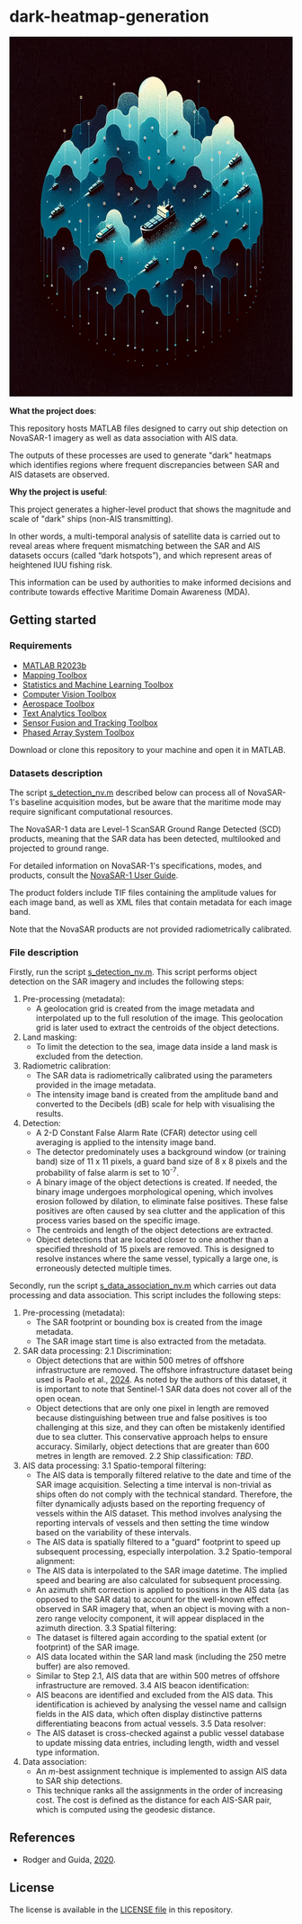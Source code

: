 # dark-heatmap-generation

<img src="/assets/images/summary_figure.webp" height="640"> <!-- ![Summary figure](/assets/images/summary_figure.webp) -->

**What the project does**:

This repository hosts MATLAB files designed to carry out ship detection on NovaSAR-1 imagery as well as data association with AIS data.

The outputs of these processes are used to generate "dark" heatmaps which identifies regions where frequent discrepancies between SAR and AIS datasets are observed.

**Why the project is useful**:

This project generates a higher-level product that shows the magnitude and scale of "dark" ships (non-AIS transmitting).

In other words, a multi-temporal analysis of satellite data is carried out to reveal areas where frequent mismatching between the SAR and AIS datasets occurs (called “dark hotspots”), and which represent areas of heightened IUU fishing risk.

This information can be used by authorities to make informed decisions and contribute towards effective Maritime Domain Awareness (MDA).

## Getting started

### Requirements

- [MATLAB R2023b](https://uk.mathworks.com/help/matlab/release-notes.html)
- [Mapping Toolbox](https://uk.mathworks.com/help/map/release-notes.html) <!-- To visualise the results, the following toolbox is recommended: -->
- [Statistics and Machine Learning Toolbox](https://uk.mathworks.com/help/stats/release-notes.html)
- [Computer Vision Toolbox](https://uk.mathworks.com/help/vision/release-notes.html)
- [Aerospace Toolbox](https://uk.mathworks.com/help/aerotbx/release-notes.html)
- [Text Analytics Toolbox](https://uk.mathworks.com/help/textanalytics/release-notes.html)
- [Sensor Fusion and Tracking Toolbox](https://uk.mathworks.com/help/fusion/release-notes.html)
- [Phased Array System Toolbox](https://uk.mathworks.com/help/phased/release-notes.html)

Download or clone this repository to your machine and open it in MATLAB.

### Datasets description

The script [s_detection_nv.m](s_detection_nv.m) described below can process all of NovaSAR-1's baseline acquisition modes, but be aware that the maritime mode may require significant computational resources.

The NovaSAR-1 data are Level-1 ScanSAR Ground Range Detected (SCD) products, meaning that the SAR data has been detected, multilooked and projected to ground range.

For detailed information on NovaSAR-1's specifications, modes, and products, consult the [NovaSAR-1 User Guide](https://research.csiro.au/cceo/novasar/novasar-introduction/novasar-1-user-guide/).

The product folders include TIF files containing the amplitude values for each image band, as well as XML files that contain metadata for each image band.

Note that the NovaSAR products are not provided radiometrically calibrated.

<!-- Note that SNAP generates Sigma0 virtual bands after importing NovaSAR products when using the NovaSAR Product Reader plugin. -->

<!-- We have a MATLAB script available for NovaSAR radiometric calibration. -->

<!-- AIS data. Some level of pre-processing is done by the data provider. For example, Spire do... -->

### File description

<!-- NovaSAR-1 file structure. -->

Firstly, run the script [s_detection_nv.m](s_detection_nv.m). This script performs object detection on the SAR imagery and includes the following steps:

1. Pre-processing (metadata):
	- A geolocation grid is created from the image metadata and interpolated up to the full resolution of the image. This geolocation grid is later used to extract the centroids of the object detections.
2. Land masking:
	- To limit the detection to the sea, image data inside a land mask is excluded from the detection.
3. Radiometric calibration:
	- The SAR data is radiometrically calibrated using the parameters provided in the image metadata.
	- The intensity image band is created from the amplitude band and converted to the Decibels (dB) scale for help with visualising the results.
4. Detection:
	- A 2-D Constant False Alarm Rate (CFAR) detector using cell averaging is applied to the intensity image band.
	- The detector predominately uses a background window (or training band) size of 11 x 11 pixels, a guard band size of 8 x 8 pixels and the probability of false alarm is set to 10<sup>-7</sup>.
	- A binary image of the object detections is created. If needed, the binary image undergoes morphological opening, which involves erosion followed by dilation, to eliminate false positives. These false positives are often caused by sea clutter and the application of this process varies based on the specific image. <!-- , typically appearing as single-pixel anomalies, -->
	- The centroids and length of the object detections are extracted.
	- Object detections that are located closer to one another than a specified threshold of 15 pixels are removed. This is designed to resolve instances where the same vessel, typically a large one, is erroneously detected multiple times.

Secondly, run the script [s_data_association_nv.m](s_data_association_nv.m) which carries out data processing and data association. This script includes the following steps:

1. Pre-processing (metadata):
	- The SAR footprint or bounding box is created from the image metadata.
	- The SAR image start time is also extracted from the metadata.
2. SAR data processing:
  2.1 Discrimination:
	- Object detections that are within 500 metres of offshore infrastructure are removed. The offshore infrastructure dataset being used is Paolo et al., [2024](https://globalfishingwatch.org/data-download/datasets/public-paper-industrial-activity-2024). As noted by the authors of this dataset, it is important to note that Sentinel-1 SAR data does not cover all of the open ocean.
	- Object detections that are only one pixel in length are removed because distinguishing between true and false positives is too challenging at this size, and they can often be mistakenly identified due to sea clutter. This conservative approach helps to ensure accuracy. Similarly, object detections that are greater than 600 metres in length are removed.
  2.2 Ship classification: _TBD_.
3. AIS data processing:
  3.1 Spatio-temporal filtering:
	- The AIS data is temporally filtered relative to the date and time of the SAR image acquisition. Selecting a time interval is non-trivial as ships often do not comply with the technical standard. Therefore, the filter dynamically adjusts based on the reporting frequency of vessels within the AIS dataset.	This method involves analysing the reporting intervals of vessels and then setting the time window based on the variability of these intervals. <!-- in the vicinity of the SAR object detections -->
	- The AIS data is spatially filtered to a "guard" footprint to speed up subsequent processing, especially interpolation.
  3.2 Spatio-temporal alignment:
	- The AIS data is interpolated to the SAR image datetime. The implied speed and bearing are also calculated for subsequent processing.
	- An azimuth shift correction is applied to positions in the AIS data (as opposed to the SAR data) to account for the well-known effect observed in SAR imagery that, when an object is moving with a non-zero range velocity component, it will appear displaced in the azimuth direction.
  3.3 Spatial filtering:
	- The dataset is filtered again according to the spatial extent (or footprint) of the SAR image.
	- AIS data located within the SAR land mask (including the 250 metre buffer) are also removed.
	- Similar to Step 2.1, AIS data that are within 500 metres of offshore infrastructure are removed.
  3.4 AIS beacon identification:
	- AIS beacons are identified and excluded from the AIS data. This identification is achieved by analysing the vessel name and callsign fields in the AIS data, which often display distinctive patterns differentiating beacons from actual vessels.
  3.5 Data resolver:
	- The AIS dataset is cross-checked against a public vessel database to update missing data entries, including length, width and vessel type information.
4. Data association:
	- An _m_-best assignment technique is implemented to assign AIS data to SAR ship detections.
	- This technique ranks all the assignments in the order of increasing cost. The cost is defined as the distance for each AIS-SAR pair, which is computed using the geodesic distance.

<!-- ## Qualitative results -->

<!-- ## Limitations

Known limitations include:

-->

<!-- ## Next steps

Next steps include...

- For detection, it is probably more efficient to implement block processing on the SAR imagery.
- Rather than prioritising one polarisation, process all polarisation bands and merge the detection results.
- It would be worthwhile to validate the detection on an open dataset and retrieve performance metrics.
- Attempt to replicate SNAP's implementation of its fast geolocation grid interpolation method.
- Attempt to standardise the data fieldnames to facilitate data ingestion from different data providers.

-->

## References

- Rodger and Guida, [2020](https://www.mdpi.com/2072-4292/13/1/104).

## License

The license is available in the [LICENSE file](LICENSE.txt) in this repository.
